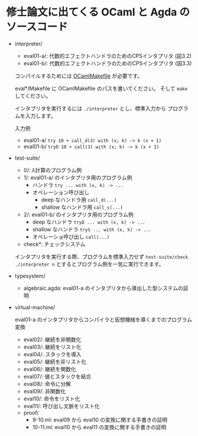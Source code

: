 # 修士論文に出てくる OCaml と Agda のソースコード

- interpreter/
  - eval01-a/: 代数的エフェクトハンドラのためのCPSインタプリタ (図3.2)
  - eval01-b/: 代数的エフェクトハンドラのためのCPSインタプリタ (図3.3)
  
  コンパイルするためには [OCamlMakefile](http://www.ocaml.info/software.html#build_tools) が必要です。
  
  eval*/Makefile に OCamlMakefile のパスを書いてください。 
  そして `make` してください。
  
  インタプリタを実行するには `./interpreter` とし、標準入力から プログラムを入力します。
  
  入力例
  - eval01-a/ `try 10 + call_d(3) with (x; k) -> k (x + 1)`
  - eval01-b/ `tryD 10 + call(3) with (x; k) -> k (x + 1)`
  
  
- test-suite/
  - 0/: $\lambda$計算のプログラム例
  - 1/: eval01-a/ のインタプリタ用のプログラム例
    - ハンドラ `try ... with (x, k) -> ...`
    - オペレーション呼び出し 
      - deep なハンドラ用 `call_d(...)`
      - shallow なハンドラ用 `call_s(...)`
  - 2/: eval01-b/ のインタプリタ用のプログラム例
    - deep なハンドラ `tryD ... with (x, k) -> ...`
    - shallow なハンドラ `tryS ... with (x, k) -> ...`
    - オペレーショ呼び出し `call(...)`
  - check*: チェックシステム
    
  インタプリタを実行する際、プログラムを標準入力せず `test-suite/check ./interpreter n` とするとプログラム例を一気に実行できます。
    
    
- typesystem/
  - algebraic.agda: eval01-a のインタプリタから導出した型システムの証明
  
  
- virtual-machine/

  eval01-a のインタプリタからコンパイラと仮想機械を導くまでのプログラム変換
  
  - eval02/: 継続を非関数化
  - eval03/: 継続をリスト化
  - eval04/: スタックを導入
  - eval05/: 継続を非リスト化
  - eval06/: 継続を関数化
  - eval07/: 値とスタックを結合
  - eval08/: 命令に分解
  - eval09/: 非関数化
  - eval10/: 命令をリスト化
  - eval11/: 呼び出し文脈をリスト化
  - proof/
    - 9-10.ml: eval09 から eval10 の変換に関する手書きの証明
    - 10-11.ml: eval10 から eval11 の変換に関する手書きの証明
